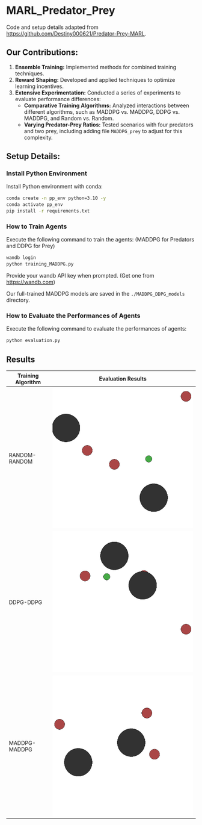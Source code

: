 # MARL_Predator_Prey

Code and setup details adapted from https://github.com/Destiny000621/Predator-Prey-MARL. 


## Our Contributions:
1. **Ensemble Training:** Implemented methods for combined training techniques.
2. **Reward Shaping:** Developed and applied techniques to optimize learning incentives.
3. **Extensive Experimentation:** Conducted a series of experiments to evaluate performance differences:
   - **Comparative Training Algorithms:** Analyzed interactions between different algorithms, such as MADDPG vs. MADDPG, DDPG vs. MADDPG, and Random vs. Random.
   - **Varying Predator-Prey Ratios:** Tested scenarios with four predators and two prey, including adding file `MADDPG_prey` to adjust for this complexity.

## Setup Details:

### Install Python Environment

Install Python environment with conda:

```bash
conda create -n pp_env python=3.10 -y
conda activate pp_env
pip install -r requirements.txt
```

### How to Train Agents

Execute the following command to train the agents: (MADDPG for Predators and DDPG for Prey)

```bash
wandb login
python training_MADDPG.py
```

Provide your wandb API key when prompted. (Get one from https://wandb.com)

Our full-trained MADDPG models are saved in the `./MADDPG_DDPG_models` directory.

### How to Evaluate the Performances of Agents

Execute the following command to evaluate the performances of agents:

```bash
python evaluation.py
```

## Results


| Training Algorithm | Evaluation Results                                   |
|------------------|--------------------------------------------------------|
| RANDOM-RANDOM        | ![!\[Alt text\](res_gif/out16.gif) ](res_gif/out32.gif) |
| DDPG-DDPG        | ![Alt text](res_gif/out16.gif)  |
| MADDPG-MADDPG      |![<img src="evaluate/DDPG_evaluate.gif" width="500"/>  ](res_gif/out3_slow.gif)  |
